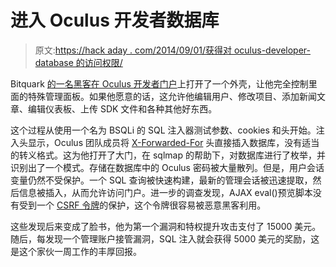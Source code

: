 # 进入 Oculus 开发者数据库

> 原文:[https://hack aday . com/2014/09/01/获得对 oculus-developer-database 的访问权限/](https://hackaday.com/2014/09/01/gaining-access-to-the-oculus-developer-database/)

Bitquark [的一名黑客在 Oculus 开发者门户](https://bitquark.co.uk/blog/2014/08/31/popping_a_shell_on_the_oculus_developer_portal)上打开了一个外壳，让他完全控制里面的特殊管理面板。如果他愿意的话，这允许他编辑用户、修改项目、添加新闻文章、编辑仪表板、上传 SDK 文件和各种其他好东西。

这个过程从使用一个名为 BSQLi 的 SQL 注入器测试参数、cookies 和头开始。注入头显示，Oculus 团队成员将 [X-Forwarded-For](https://en.wikipedia.org/wiki/X-Forwarded-For) 头直接插入数据库，没有适当的转义格式。这为他打开了大门，在 sqlmap 的帮助下，对数据库进行了枚举，并识别出了一个模式。存储在数据库中的 Oculus 密码被大量散列。但是，用户会话变量仍然不受保护。一个 SQL 查询被快速构建，最新的管理会话被迅速提取，然后信息被插入，从而允许访问门户。进一步的调查发现，AJAX eval()预览脚本没有受到一个 [CSRF 令牌](https://en.wikipedia.org/wiki/Cross-site_request_forgery)的保护，这个令牌很容易被恶意黑客利用。

这些发现后来变成了脸书，他为第一个漏洞和特权提升攻击支付了 15000 美元。随后，每发现一个管理账户接管漏洞，SQL 注入就会获得 5000 美元的奖励，这是这个家伙一周工作的丰厚回报。